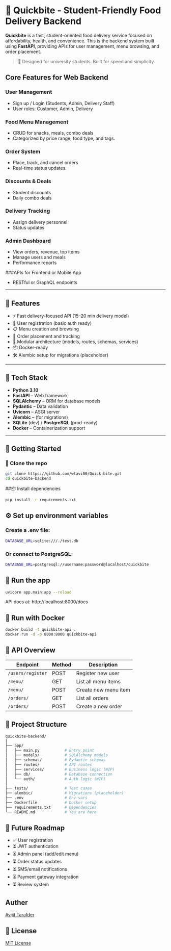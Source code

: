 # 🍔 Quickbite - Student-Friendly Food Delivery Backend

**Quickbite** is a fast, student-oriented food delivery service focused on affordability, health, and convenience. This is the backend system built using **FastAPI**, providing APIs for user management, menu browsing, and order placement.

> 🚀 Designed for university students. Built for speed and simplicity.


## Core Features for Web Backend
### User Management
- Sign up / Login (Students, Admin, Delivery Staff)
- User roles: Customer, Admin, Delivery

### Food Menu Management
- CRUD for snacks, meals, combo deals
- Categorized by price range, food type, and tags.

### Order System
- Place, track, and cancel orders
- Real-time status updates.

### Discounts & Deals
- Student discounts
- Daily combo deals

### Delivery Tracking
- Assign delivery personnel
- Status updates

### Admin Dashboard
- View orders, revenue, top items
- Manage users and meals
- Performance reports


###APIs for Frontend or Mobile App
- RESTful or GraphQL endpoints


---

## 📌 Features

- ⚡ Fast delivery-focused API (15–20 min delivery model)
- 👤 User registration (basic auth ready)
- 📋 Menu creation and browsing
- 🛒 Order placement and tracking
- 🧱 Modular architecture (models, routes, schemas, services)
- 📦 Docker-ready
- 🛠️ Alembic setup for migrations (placeholder)

---

## 🧱 Tech Stack

- **Python 3.10**
- **FastAPI** – Web framework
- **SQLAlchemy** – ORM for database models
- **Pydantic** – Data validation
- **Uvicorn** – ASGI server
- **Alembic** – (for migrations)
- **SQLite** (dev) / **PostgreSQL** (prod-ready)
- **Docker** – Containerization support

---

## 🚀 Getting Started

### 📁 Clone the repo

```bash
git clone https://github.com/wtavi00/Quick-bite.git
cd quickbite-backend
```

##📦 Install dependencies
```bash
pip install -r requirements.txt
```

## ⚙️ Set up environment variables
### Create a .env file:
```bash
DATABASE_URL=sqlite:///./test.db
```
### Or connect to PostgreSQL:
```bash
DATABASE_URL=postgresql://username:password@localhost/quickbite
```

## 🧪 Run the app
```bash
uvicorn app.main:app --reload
```
API docs at: http://localhost:8000/docs

## 🐳 Run with Docker
```bash
docker build -t quickbite-api .
docker run -d -p 8000:8000 quickbite-api
```

## 🧪 API Overview

| Endpoint          | Method | Description          |
| ----------------- | ------ | -------------------- |
| `/users/register` | POST   | Register new user    |
| `/menu/`          | GET    | List all menu items  |
| `/menu/`          | POST   | Create new menu item |
| `/orders/`        | GET    | List all orders      |
| `/orders/`        | POST   | Create a new order   |

## 📂 Project Structure
```bash
quickbite-backend/
│
├── app/
│   ├── main.py           # Entry point
│   ├── models/           # SQLAlchemy models
│   ├── schemas/          # Pydantic schemas
│   ├── routes/           # API routes
│   ├── services/         # Business logic (WIP)
│   ├── db/               # Database connection
│   └── auth/             # Auth logic (WIP)
│
├── tests/                # Test cases
├── alembic/              # Migrations (placeholder)
├── .env                  # Env vars
├── Dockerfile            # Docker setup
├── requirements.txt      # Dependencies
└── README.md             # You are here
```

## 🎯 Future Roadmap
- ✅ User registration
- ⏳ JWT authentication
- ⏳ Admin panel (add/edit menu)
- ⏳ Order status updates
- ⏳ SMS/email notifications
- ⏳ Payment gateway integration
- ⏳ Review system

## Auther
[Avijit Tarafder](https://github.com/wtavi00)

## 📄 License
[MIT License](https://github.com/wtavi00/Quick-bite/blob/main/LICENSE)


